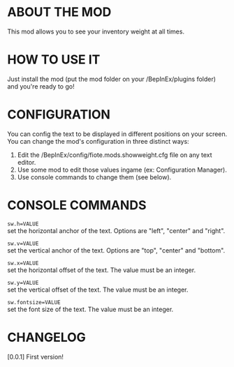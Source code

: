# ABOUT THE MOD

This mod allows you to see your inventory weight at all times.

# HOW TO USE IT 

Just install the mod (put the mod folder on your /BepInEx/plugins folder) and you're ready to go!

# CONFIGURATION 

You can config the text to be displayed in different positions on your screen. You can change the mod's configuration in three distinct ways:

1) Edit the /BepInEx/config/fiote.mods.showweight.cfg file on any text editor.
2) Use some mod to edit those values ingame (ex: Configuration Manager).
3) Use console commands to change them (see below).

# CONSOLE COMMANDS

```sw.h=VALUE```<br/>
set the horizontal anchor of the text. Options are "left", "center" and "right".

```sw.v=VALUE```<br/>
set the vertical anchor of the text. Options are "top", "center" and "bottom".

```sw.x=VALUE```<br/>
set the horizontal offset of the text. The value must be an integer.

```sw.y=VALUE```<br/>
set the vertical offset of the text. The value must be an integer.

```sw.fontsize=VALUE```<br/>
set the font size of the text. The value must be an integer.

# CHANGELOG

[0.0.1]
First version!